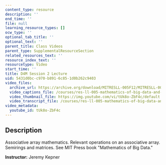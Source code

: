 ```yaml
---
content_type: resource
description: ''
end_time: ''
file: null
learning_resource_types: []
ocw_type: ''
optional_tab_title: ''
optional_text: ''
parent_title: Class Videos
parent_type: SupplementalResourceSection
related_resources_text: ''
resource_index_text: ''
resourcetype: Video
start_time: ''
title: D4M Session 2 Lecture
uid: 5431d0bc-c970-b891-6c85-1d0b262c9403
video_files:
  archive_url: https://archive.org/download/MITRESLL-005F12/MITRESLL-005F12_L02_Lec_300k.mp4
  video_captions_file: /courses/res-ll-005-mathematics-of-big-data-and-machine-learning-january-iap-2020/4420844634e9534ca93d0442ca5a0d3d_tUk8o-ZbF4c.vtt
  video_thumbnail_file: https://img.youtube.com/vi/tUk8o-ZbF4c/default.jpg
  video_transcript_file: /courses/res-ll-005-mathematics-of-big-data-and-machine-learning-january-iap-2020/e7cd13deec9f002f4285a2c3c8744d7f_tUk8o-ZbF4c.pdf
video_metadata:
  youtube_id: tUk8o-ZbF4c
---
```


Description
-----------

Associative array mathematics. Relevant operations on an associative array. Semirings and matrices. See MIT Press book "Mathematics of Big Data."

**Instructor:** Jeremy Kepner